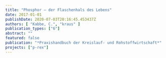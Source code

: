 ```yaml
---
title: "Phosphor – der Flaschenhals des Lebens"
date: 2017-01-01
publishDate: 2020-07-03T20:16:45.453437Z
authors: [ "Kabbe, C.", "kraus" ]
publication_types: ["6"]
abstract: ""
featured: false
publication: "*Praxishandbuch der Kreislauf- und Rohstoffwirtschaft*"
projects: ["p-rex"]
---
```


